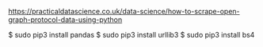 
https://practicaldatascience.co.uk/data-science/how-to-scrape-open-graph-protocol-data-using-python

$ sudo pip3 install pandas
$ sudo pip3 install urllib3
$ sudo pip3 install bs4
